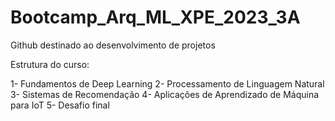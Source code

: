 # Bootcamp_Arq_ML_XPE_2023_3A

Github destinado ao desenvolvimento de projetos 

Estrutura do curso:

1- Fundamentos de Deep Learning
2- Processamento de Linguagem Natural
3- Sistemas de Recomendação
4- Aplicações de Aprendizado de Máquina para IoT
5- Desafio final